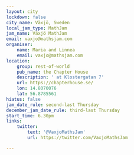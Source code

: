 ```yaml
---
layout: city
lockdown: false
city_name: Växjö, Sweden
local_jam_type: MathJam
jam_name: Växjö MathJam
email: vaxjo@mathsjam.com
organiser:
    name: Maria and Linnea
    email: vaxjo@mathsjam.com
location:
    group: rest-of-world
    pub_name: the Chapter House
    description: ' at Klostergatan 7'
    url: https://chapterhouse.se/
    lon: 14.8070076
    lat: 56.8785561
hiatus: false
jam_date_rule: second-last Thursday
december_jam_date_rule: third-last Thursday
start_time: 6.30pm
links:
    twitter:
        text: '@VaxjoMathsJam'
        url: https://twitter.com/VaxjoMathsJam

---
```


